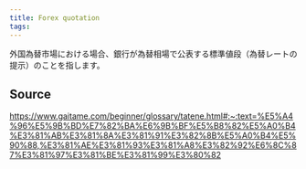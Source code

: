 ```yaml
---
title: Forex quotation
tags: 
---
```


外国為替市場における場合、銀行が為替相場で公表する標準値段（為替レートの提示）のことを指します。

## Source
https://www.gaitame.com/beginner/glossary/tatene.html#:~:text=%E5%A4%96%E5%9B%BD%E7%82%BA%E6%9B%BF%E5%B8%82%E5%A0%B4%E3%81%AB%E3%81%8A%E3%81%91%E3%82%8B%E5%A0%B4%E5%90%88,%E3%81%AE%E3%81%93%E3%81%A8%E3%82%92%E6%8C%87%E3%81%97%E3%81%BE%E3%81%99%E3%80%82